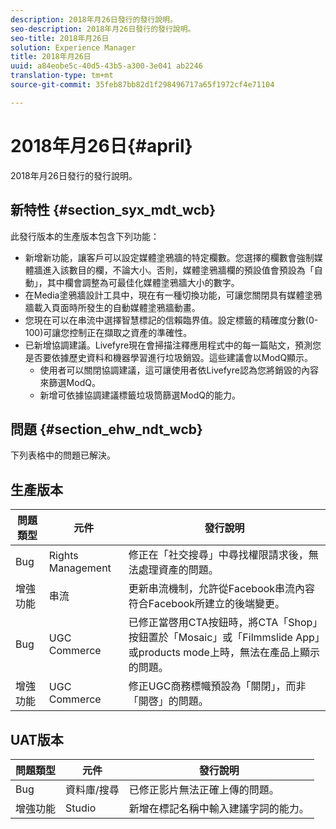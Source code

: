 ```yaml
---
description: 2018年月26日發行的發行說明。
seo-description: 2018年月26日發行的發行說明。
seo-title: 2018年月26日
solution: Experience Manager
title: 2018年月26日
uuid: a84eobe5c-40d5-43b5-a300-3e041 ab2246
translation-type: tm+mt
source-git-commit: 35feb87bb82d1f298496717a65f1972cf4e71104

---
```



# 2018年月26日{#april}

2018年月26日發行的發行說明。

## 新特性 {#section_syx_mdt_wcb}

此發行版本的生產版本包含下列功能：

* 新增新功能，讓客戶可以設定媒體塗鴉牆的特定欄數。您選擇的欄數會強制媒體牆進入該數目的欄，不論大小。否則，媒體塗鴉牆欄的預設值會預設為「自動」，其中欄會調整為可最佳化媒體塗鴉牆大小的數字。
* 在Media塗鴉牆設計工具中，現在有一種切換功能，可讓您關閉具有媒體塗鴉牆載入頁面時所發生的自動媒體塗鴉牆動畫。
* 您現在可以在串流中選擇智慧標記的信賴臨界值。設定標籤的精確度分數(0-100)可讓您控制正在擷取之資產的準確性。
* 已新增協調建議。Livefyre現在會掃描注釋應用程式中的每一篇貼文，預測您是否要依據歷史資料和機器學習進行垃圾銷毀。這些建議會以ModQ顯示。
   * 使用者可以關閉協調建議，這可讓使用者依Livefyre認為您將銷毀的內容來篩選ModQ。
   * 新增可依據協調建議標籤垃圾筒篩選ModQ的能力。

## 問題 {#section_ehw_ndt_wcb}

下列表格中的問題已解決。

## 生產版本

| **問題類型** | **元件** | **發行說明** |
|---|---|---|
| Bug | Rights Management | 修正在「社交搜尋」中尋找權限請求後，無法處理資產的問題。 |
| 增強功能 | 串流 | 更新串流機制，允許從Facebook串流內容符合Facebook所建立的後端變更。 |
| Bug | UGC Commerce | 已修正當啓用CTA按鈕時，將CTA「Shop」按鈕置於「Mosaic」或「Filmmslide App」或products mode上時，無法在產品上顯示的問題。 |
| 增強功能 | UGC Commerce | 修正UGC商務標幟預設為「關閉」，而非「開啓」的問題。 |

## UAT版本

| **問題類型** | **元件** | **發行說明** |
|---|---|---|
| Bug | 資料庫/搜尋 | 已修正影片無法正確上傳的問題。 |
| 增強功能 | Studio | 新增在標記名稱中輸入建議字詞的能力。 |


